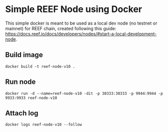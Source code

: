 # Simple REEF Node using Docker

This simple docker is meant to be used as a local dev node (no testnet or mainnet) for REEF chain, created following this guide: https://docs.reef.io/docs/developers/nodes/#start-a-local-development-node.

## Build image

```docker build -t reef-node-v10 .```

## Run node

```docker run -d --name=reef-node-v10 -dit -p 30333:30333 -p 9944:9944 -p 9933:9933 reef-node-v10```

## Attach log

```docker logs reef-node-v10 --follow```